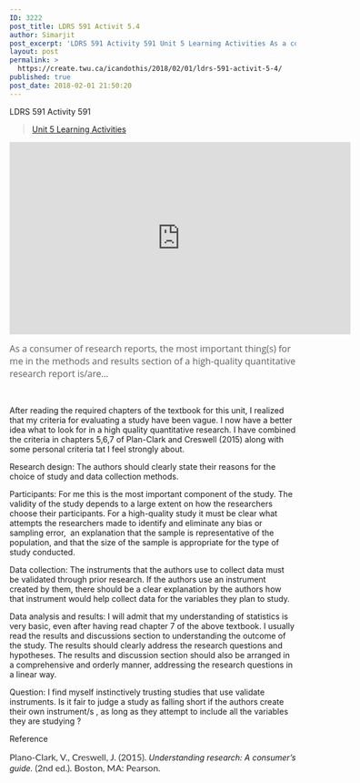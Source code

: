 ```yaml
---
ID: 3222
post_title: LDRS 591 Activit 5.4
author: Simarjit
post_excerpt: 'LDRS 591 Activity 591 Unit 5 Learning Activities As a consumer of research reports, the most important thing(s) for me in the methods and results section of a high-quality quantitative research report is/are&hellip; &nbsp; After reading the required chapters of the textbook for this unit, I realized that my criteria for evaluating a study have [&hellip;]'
layout: post
permalink: >
  https://create.twu.ca/icandothis/2018/02/01/ldrs-591-activit-5-4/
published: true
post_date: 2018-02-01 21:50:20
---
```

LDRS 591 Activity 591

<blockquote class="wp-embedded-content" data-secret="3GMbGGLYvZ"><a href="https://create.twu.ca/ldrs591/unit-5-learning-activities/">Unit 5 Learning Activities</a></p></blockquote>



<iframe class="wp-embedded-content" sandbox="allow-scripts" security="restricted" src="https://create.twu.ca/ldrs591/unit-5-learning-activities/embed/#?secret=3GMbGGLYvZ" data-secret="3GMbGGLYvZ" width="600" height="338" title="&#8220;Unit 5 Learning Activities&#8221; &#8212; Leadership 591: Scholarly Inquiry" frameborder="0" marginwidth="0" marginheight="0" scrolling="no"></iframe>

<span style="float: none;background-color: transparent;color: #606060;font-family: 'Open Sans',sans-serif;font-size: 16px;font-style: normal;font-variant: normal;font-weight: 400;letter-spacing: normal;text-align: left;text-decoration: none;text-indent: 0px">As a consumer of research reports, the most important thing(s) for me in the methods and results section of a high-quality quantitative research report is/are&#8230;</span>

&nbsp;

After reading the required chapters of the textbook for this unit, I realized that my criteria for evaluating a study have been vague. I now have a better idea what to look for in a high quality quantitative research. I have combined the criteria in chapters 5,6,7 of Plan-Clark and Creswell (2015) along with some personal criteria tat I feel strongly about.

Research design: The authors should clearly state their reasons for the choice of study and data collection methods.

Participants: For me this is the most important component of the study. The validity of the study depends to a large extent on how the researchers choose their participants. For a high-quality study it must be clear what attempts the researchers made to identify and eliminate any bias or sampling error,  an explanation that the sample is representative of the population, and that the size of the sample is appropriate for the type of study conducted.

Data collection: The instruments that the authors use to collect data must be validated through prior research. If the authors use an instrument created by them, there should be a clear explanation by the authors how that instrument would help collect data for the variables they plan to study.

Data analysis and results: I will admit that my understanding of statistics is very basic, even after having read chapter 7 of the above textbook. I usually read the results and discussions section to understanding the outcome of the study. The results should clearly address the research questions and hypotheses. The results and discussion section should also be arranged in a comprehensive and orderly manner, addressing the research questions in a linear way.

Question: I find myself instinctively trusting studies that use validate instruments. Is it fair to judge a study as falling short if the authors create their own instrument/s , as long as they attempt to include all the variables they are studying ?

Reference

<span style="float: none;background-color: transparent;color: #333333;cursor: text;font-family: 'Lato',Helvetica,sans-serif;font-size: 16px;font-style: normal;font-variant: normal;font-weight: 400;letter-spacing: normal;text-align: left;text-decoration: none;text-indent: 0px">Plano-Clark, V., Creswell, J. (2015).</span><em> Understanding research: A consumer&#8217;s guide.</em><span style="float: none;background-color: transparent;color: #333333;cursor: text;font-family: 'Lato',Helvetica,sans-serif;font-size: 16px;font-style: normal;font-variant: normal;font-weight: 400;letter-spacing: normal;text-align: left;text-decoration: none;text-indent: 0px"> (2nd ed.). Boston, MA: Pearson.</span>